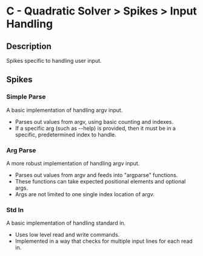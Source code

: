 
# C - Quadratic Solver > Spikes > Input Handling

## Description
Spikes specific to handling user input.

## Spikes

### Simple Parse
A basic implementation of handling argv input.
* Parses out values from argv, using basic counting and indexes.
* If a specific arg (such as --help) is provided, then it must be in a specific, predetermined index to handle.

### Arg Parse
A more robust implementation of handling argv input.
* Parses out values from argv and feeds into "argparse" functions.
* These functions can take expected positional elements and optional args.
* Args are not limited to one single index location of argv.

### Std In
A basic implementation of handling standard in.
* Uses low level read and write commands.
* Implemented in a way that checks for multiple input lines for each read in.
